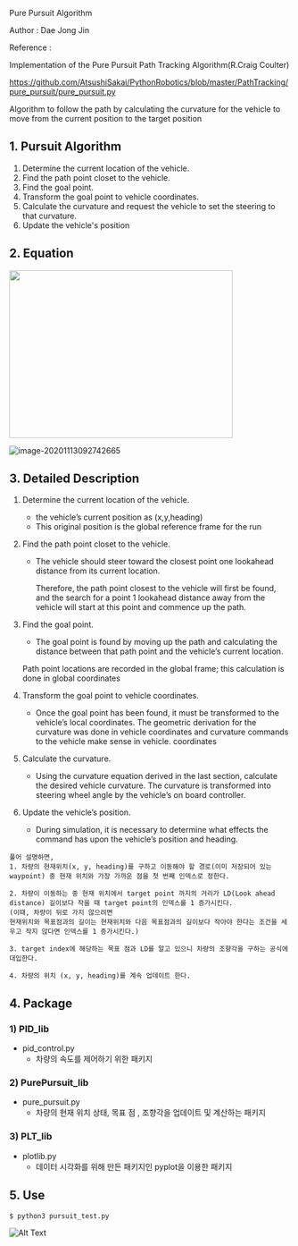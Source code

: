 Pure Pursuit Algorithm

Author : Dae Jong Jin

Reference : 

Implementation of the Pure Pursuit Path Tracking Algorithm(R.Craig Coulter)

https://github.com/AtsushiSakai/PythonRobotics/blob/master/PathTracking/pure_pursuit/pure_pursuit.py


Algorithm to follow the path by calculating the curvature for the vehicle to move from the current position to the target position

## 1. Pursuit Algorithm

1. Determine the current location of the vehicle.
2. Find the path point closet to the vehicle.
3. Find the goal point.
4. Transform the goal point to vehicle coordinates.
5. Calculate the curvature and request the vehicle to set the steering to that curvature.
6. Update the vehicle's position



## 2. Equation

<img src="https://user-images.githubusercontent.com/35681273/98942326-2d62b180-2531-11eb-8468-d7b8aa5dfd0f.png" width="400" height = "300" />

![image-20201113092742665](https://user-images.githubusercontent.com/35681273/99012861-962e4600-2592-11eb-83bd-eea8cb414697.gif)

## 3. Detailed Description

1. Determine the current location of the vehicle.

   - the vehicle’s current position as (x,y,heading)
   - This original position is the global reference frame for the run

2. Find the path point closet to the vehicle.

   - The vehicle should steer toward the closest point one lookahead distance from its current location.

     Therefore, the path point closest to the vehicle will first be found, and the search for a point 1 lookahead distance away from the vehicle will start at this point and commence up the path.

3. Find the goal point.

   -  The goal point is found by moving up the path and calculating the distance between that path point and the vehicle’s current location. 

     Path point locations are recorded in the global frame; this calculation is done in global coordinates

4. Transform the goal point to vehicle coordinates.

   - Once the goal point has been found, it must be transformed to the vehicle’s local coordinates. The geometric derivation for the curvature was done in vehicle coordinates and curvature commands to the vehicle make sense in vehicle. coordinates

5. Calculate the curvature.

   - Using the curvature equation derived in the last section, calculate the desired vehicle curvature. The curvature is transformed into steering wheel angle by the vehicle’s on board controller.

6. Update the vehicle’s position.

   - During simulation, it is necessary to determine what effects the command has upon the vehicle’s position and heading.

~~~
풀어 설명하면,
1. 차량의 현재위치(x, y, heading)를 구하고 이동해야 할 경로(이미 저장되어 있는 waypoint) 중 현재 위치와 가장 가까운 점을 첫 번째 인덱스로 정한다.

2. 차량이 이동하는 중 현재 위치에서 target point 까지의 거리가 LD(Look ahead distance) 길이보다 작을 때 target point의 인덱스를 1 증가시킨다. 
(이때, 차량이 뒤로 가지 않으려면
현재위치와 목표점과의 길이는 현재위치와 다음 목표점과의 길이보다 작아야 한다는 조건을 세우고 작지 않다면 인덱스를 1 증가시킨다.)

3. target index에 해당하는 목표 점과 LD를 알고 있으니 차량의 조향각을 구하는 공식에 대입한다.

4. 차량의 위치 (x, y, heading)를 계속 업데이트 한다. 
~~~



## 4. Package

### 1) PID_lib

- pid_control.py
  - 차량의 속도를 제어하기 위한 패키지 

### 2) PurePursuit_lib

- pure_pursuit.py
  - 차량의 현재 위치 상태, 목표 점 , 조향각을 업데이트 및 계산하는 패키지 

### 3) PLT_lib

- plotlib.py
  - 데이터 시각화를 위해 만든 패키지인 pyplot을 이용한 패키지



## 5. Use

~~~
$ python3 pursuit_test.py
~~~



![Alt Text](https://user-images.githubusercontent.com/35681273/99034073-b88a8880-25bf-11eb-9062-b6ea59fb5b0c.gif)




